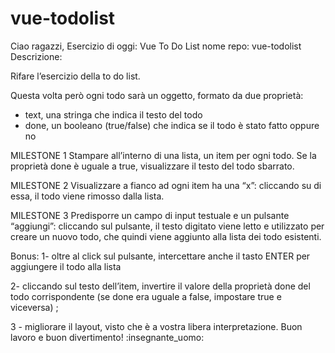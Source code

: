 # vue-todolist
Ciao ragazzi,
Esercizio di oggi: Vue To Do List
nome repo: vue-todolist
Descrizione:

Rifare l’esercizio della to do list.

Questa volta però ogni todo sarà un oggetto, formato da due proprietà:
 - text, una stringa che indica il testo del todo
- done, un booleano (true/false) che indica se il todo è stato fatto oppure no
<!-- OK -->

MILESTONE 1
Stampare all’interno di una lista, un item per ogni todo.
Se la proprietà done è uguale a true, visualizzare il testo del todo sbarrato.
<!-- OK -->

MILESTONE 2
Visualizzare a fianco ad ogni item ha una “x”: cliccando su di essa, il todo viene rimosso dalla lista.
<!-- OK -->

MILESTONE 3
Predisporre un campo di input testuale e un pulsante “aggiungi”: cliccando sul pulsante, il testo digitato viene letto e utilizzato per creare un nuovo todo, che quindi viene aggiunto alla lista dei todo esistenti.
<!-- OK -->

Bonus:
1- oltre al click sul pulsante, intercettare anche il tasto ENTER per aggiungere il todo alla lista
<!-- OK -->

2- cliccando sul testo dell’item, invertire il valore della proprietà done del todo corrispondente (se done era uguale a false, impostare true e viceversa) ;
<!-- OK -->

3 - migliorare il layout, visto che è a vostra libera interpretazione.
Buon lavoro e buon divertimento! :insegnante_uomo:
